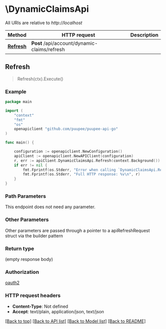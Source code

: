 # \DynamicClaimsApi

All URIs are relative to *http://localhost*

Method | HTTP request | Description
------------- | ------------- | -------------
[**Refresh**](DynamicClaimsApi.md#Refresh) | **Post** /api/account/dynamic-claims/refresh | 



## Refresh

> Refresh(ctx).Execute()



### Example

```go
package main

import (
    "context"
    "fmt"
    "os"
    openapiclient "github.com/puupee/puupee-api-go"
)

func main() {

    configuration := openapiclient.NewConfiguration()
    apiClient := openapiclient.NewAPIClient(configuration)
    r, err := apiClient.DynamicClaimsApi.Refresh(context.Background()).Execute()
    if err != nil {
        fmt.Fprintf(os.Stderr, "Error when calling `DynamicClaimsApi.Refresh``: %v\n", err)
        fmt.Fprintf(os.Stderr, "Full HTTP response: %v\n", r)
    }
}
```

### Path Parameters

This endpoint does not need any parameter.

### Other Parameters

Other parameters are passed through a pointer to a apiRefreshRequest struct via the builder pattern


### Return type

 (empty response body)

### Authorization

[oauth2](../README.md#oauth2)

### HTTP request headers

- **Content-Type**: Not defined
- **Accept**: text/plain, application/json, text/json

[[Back to top]](#) [[Back to API list]](../README.md#documentation-for-api-endpoints)
[[Back to Model list]](../README.md#documentation-for-models)
[[Back to README]](../README.md)

